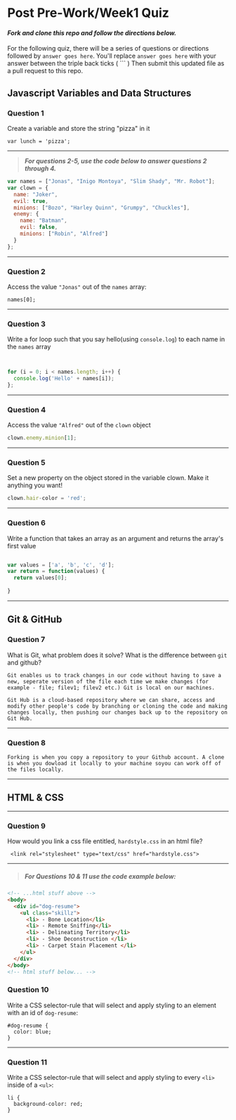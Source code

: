 # Post Pre-Work/Week1 Quiz

#### ***Fork and clone this repo and follow the directions below.***

For the following quiz, there will be a series of questions or directions followed by `answer goes here`. You'll replace `answer goes here` with your answer between the triple back ticks ( \`\`\` ) Then submit this updated file as a pull request to this repo.

## Javascript Variables and Data Structures

### Question 1

Create a variable and store the string "pizza" in it



```
var lunch = 'pizza';
```

---

>  ***For questions 2-5, use the code below to answer questions 2 through 4.***

```js
var names = ["Jonas", "Inigo Montoya", "Slim Shady", "Mr. Robot"];
var clown = {
  name: "Joker",
  evil: true,
  minions: ["Bozo", "Harley Quinn", "Grumpy", "Chuckles"],
  enemy: {
    name: "Batman",
    evil: false,
    minions: ["Robin", "Alfred"]  
  }
};
```

---

### Question 2

Access the value `"Jonas"` out of the `names` array:

```
names[0];
```

---
### Question 3

Write a for loop such that you say hello(using `console.log`) to each name in the `names` array

```js


for (i = 0; i < names.length; i++) {
  console.log('Hello' + names[i]);
};

```

---


### Question 4

Access the value `"Alfred"` out of the `clown` object

```js
clown.enemy.minion[1];
```

---
### Question 5

Set a new property on the object stored in the variable clown. Make it anything you want!

```js
clown.hair-color = 'red';
```

---
### Question 6
Write a function that takes an array as an argument and returns the array's first value

```js

var values = ['a', 'b', 'c', 'd'];
var return = function(values) {
  return values[0];
  
}

```
---

## Git & GitHub

### Question 7

What is Git, what problem does it solve? What is the difference between `git` and github?

```
Git enables us to track changes in our code without having to save a new, seperate version of the file each time we make changes (for example - file; filev1; filev2 etc.) Git is local on our machines. 

Git Hub is a cloud-based repository where we can share, access and modify other people's code by branching or cloning the code and making changes locally, then pushing our changes back up to the repository on Git Hub. 

```

---

### Question 8



```
Forking is when you copy a repository to your Github account. A clone is when you dowload it locally to your machine soyou can work off of the files locally. 

```

---

## HTML & CSS

---

### Question 9

How would you link a css file entitled, `hardstyle.css` in an html file?

```
 <link rel="stylesheet" type="text/css" href="hardstyle.css">
```

---

> ##### For Questions 10 & 11 use the code example below:

```HTML
<!-- ...html stuff above -->
<body>
  <div id="dog-resume">
    <ul class="skillz">
      <li> - Bone Location</li>
      <li> - Remote Sniffing</li>
      <li> - Delineating Territory</li>
      <li> - Shoe Deconstruction </li>
      <li> - Carpet Stain Placement </li>
    </ul>
  </div>
</body>
<!-- html stuff below... -->
```

### Question 10

Write a CSS selector-rule that will select and apply styling to an element with an id of `dog-resume`:


```
#dog-resume {
  color: blue;  
}
```

---

### Question 11

Write a CSS selector-rule that will select and apply styling to every `<li>` inside of a `<ul>`:



```
li {
  background-color: red;
}
```
